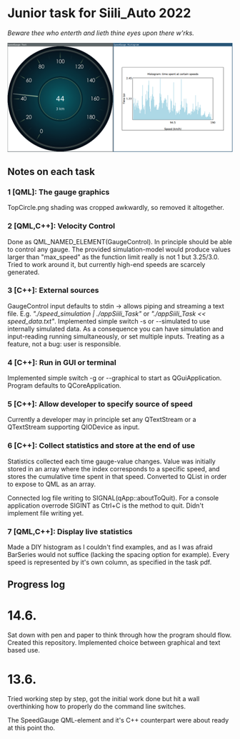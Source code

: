 # Junior task for Siili_Auto 2022

*Beware thee who enterth and lieth thine eyes upon there w'rks.*

<img src="screenshots/Screenshot1506.png"></img>

## Notes on each task

### 1 [QML]: The gauge graphics

TopCircle.png shading was cropped awkwardly, so removed it altogether.

### 2 [QML,C++]: Velocity Control

Done as QML_NAMED_ELEMENT(GaugeControl). In principle should be able to control any gauge.
The provided simulation-model would produce values larger than "max_speed" as the function limit really is not 1 but 3.25/3.0. Tried to work around it, but currently high-end speeds are scarcely generated.

### 3 [C++]: External sources

GaugeControl input defaults to stdin -> allows piping and streaming a text file. E.g. *"./speed_simulation | ./appSiili_Task"* or *"./appSiili_Task << speed_data.txt"*. Implemented simple switch -s or --simulated to use internally simulated data. As a consequence you can have simulation and input-reading running simultaneously, or set multiple inputs. Treating as a feature, not a bug: user is responsible.

### 4 [C++]: Run in GUI or terminal

Implemented simple switch -g or --graphical to start as QGuiApplication. Program defaults to QCoreApplication. 

### 5 [C++]: Allow developer to specify source of speed

Currently a developer may in principle set any QTextStream or a QTextStream supporting QIODevice as input.

### 6 [C++]: Collect statistics and store at the end of use

Statistics collected each time gauge-value changes. Value was initially stored in an array where the index corresponds to a specific speed, and stores the cumulative time spent in that speed. Converted to QList in order to expose to QML as an array.

Connected log file writing to SIGNAL(qApp::aboutToQuit). For a console application overrode SIGINT as Ctrl+C is the method to quit. Didn't implement file writing yet.


### 7 [QML,C++]: Display live statistics

Made a DIY histogram as I couldn't find examples, and as I was afraid BarSeries would not suffice (lacking the spacing option for example). Every speed is represented by it's own column, as specified in the task pdf.

## Progress log

# 14.6.

Sat down with pen and paper to think through how the program should flow. Created this repository. Implemented choice between graphical and text based use.

# 13.6.

Tried working step by step, got the initial work done but hit a wall overthinking how to properly do the command line switches.

The SpeedGauge QML-element and it's C++ counterpart were about ready at this point tho.
